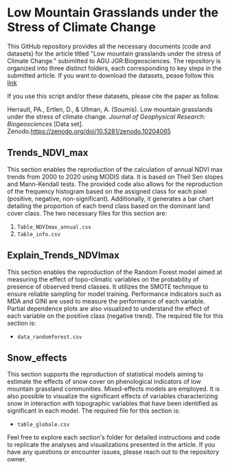 # Low Mountain Grasslands under the Stress of Climate Change

This GitHub repository provides all the necessary documents (code and datasets) for the article titled "Low mountain grasslands under the stress of Climate Change." subimitted to AGU JGR:Biogeosciences. The repository is organized into three distinct folders, each corresponding to key steps in the submitted article. If you want to download the datasets, pease follow this [link](https://zenodo.org/records/10204066)

If you use this script and/or these datasets, please cite the paper as follow.

Herrault, PA., Ertlen, D., & Ullman, A. (Soumis). Low mountain grasslands under the stress of climate change. *Journal of Geophysical Research: Biogeosciences* [Data set]. Zenodo.https://zenodo.org/doi/10.5281/zenodo.10204065


## Trends_NDVI_max

This section enables the reproduction of the calculation of annual NDVI max trends from 2000 to 2020 using MODIS data. It is based on Theil Sen slopes and Mann-Kendall tests. The provided code also allows for the reproduction of the frequency histogram based on the assigned class for each pixel (positive, negative, non-significant). Additionally, it generates a bar chart detailing the proportion of each trend class based on the dominant land cover class. The two necessary files for this section are:

1. `Table_NDVImax_annual.csv`
2. `Table_info.csv`

## Explain_Trends_NDVImax

This section enables the reproduction of the Random Forest model aimed at measuring the effect of topo-climatic variables on the probability of presence of observed trend classes. It utilizes the SMOTE technique to ensure reliable sampling for model training. Performance indicators such as MDA and GINI are used to measure the performance of each variable. Partial dependence plots are also visualized to understand the effect of each variable on the positive class (negative trend). The required file for this section is:

- `data_randomforest.csv`

## Snow_effects

This section supports the reproduction of statistical models aiming to estimate the effects of snow cover on phenological indicators of low mountain grassland communities. Mixed-effects models are employed. It is also possible to visualize the significant effects of variables characterizing snow in interaction with topographic variables that have been identified as significant in each model. The required file for this section is:

- `table_globale.csv`

Feel free to explore each section's folder for detailed instructions and code to replicate the analyses and visualizations presented in the article. If you have any questions or encounter issues, please reach out to the repository owner.
